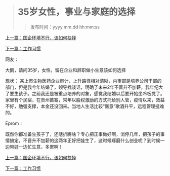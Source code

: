 ># 35岁女性，事业与家庭的选择
>
>>发布时间：yyyy.mm.dd hh:mm:ss

[上一篇：国企环境不行，该如何抉择](https://t.zsxq.com/UB2vnAU)

[下一篇：工作习惯](https://t.zsxq.com/FmqbmaU)

网友：

大鹅，请问35岁，女性，留在企业和辞职做小生意该如何选择 

现状： 某上市生物医药企业审计，上升路径相对清晰，内审部是培养公司干部的部门，但是我今年结婚了，领导找谈话，明确了未来2年不晋升不加薪，我年纪大了要生孩子。之前我还是被重点培养的对象，感觉我结婚以后要开始坐冷板凳了。 家里有个民宿，在贵州苗寨，常年以股权激励的方式托给别人管，疫情以来，效益不好，勉强支撑，本金还没回来。当地人生活比较“惬意”歌酒升平，远程管理挺难的。

Eprom：

既然你都准备生孩子了，还瞎折腾啥？专心把正事做好啊，消停几年，把孩子的事情搞定，不晋升不加薪的这两年正好把娃生了，这时候琢磨什么创业呢？到时候一边带娃一边忙生意，多累啊！

[上一篇：国企环境不行，该如何抉择](https://t.zsxq.com/UB2vnAU)

[下一篇：工作习惯](https://t.zsxq.com/FmqbmaU)




















​     












